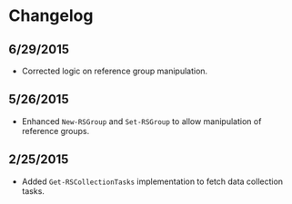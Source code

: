 # Changelog

## 6/29/2015
- Corrected logic on reference group manipulation.

## 5/26/2015
- Enhanced `New-RSGroup` and `Set-RSGroup` to allow manipulation of reference groups.

## 2/25/2015
- Added `Get-RSCollectionTasks` implementation to fetch data collection tasks.